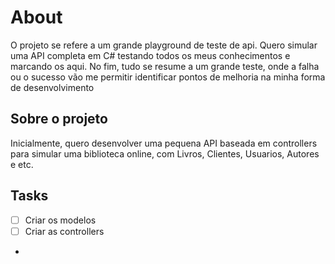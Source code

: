 # About
O projeto se refere a um grande playground de teste de api. Quero simular uma API completa em C# testando todos os meus conhecimentos e marcando os aqui. No fim, tudo se resume a um grande teste, onde a falha ou o sucesso vão me permitir identificar pontos de melhoria na minha forma de desenvolvimento

## Sobre o projeto
Inicialmente, quero desenvolver uma pequena API baseada em controllers para simular uma biblioteca online, com Livros, Clientes, Usuarios, Autores e etc.

## Tasks
- [ ] Criar os modelos 
- [ ] Criar as controllers
-  
